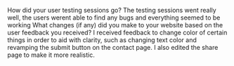 How did your user testing sessions go? The testing sessions went really well, the users werent able to find any bugs and everything seemed to be working
What changes (if any) did you make to your website based on the user feedback you received? I received feedback to change color of certain things in order to aid with clarity, such as changing text color and revamping the submit button on the contact page. I also edited the share page to make it more realistic. 
